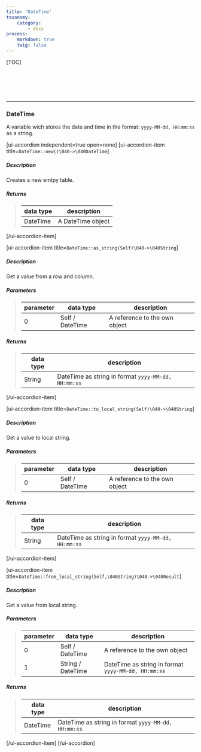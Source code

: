 ```yaml
---
title: 'DateTime'
taxonomy:
    category:
        - docs
process:
    markdown: true
    twig: false
---
```


[TOC]

<br><br><br><br>

------------------------------------------------------------------------------------------
### DateTime
A variable wich stores the date and time in the format: ```yyyy-MM-dd, HH:mm:ss``` as a string.


[ui-accordion independent=true open=none]
[ui-accordion-item title=<code>DateTime::new()\040->\040DateTime</code>]

##### Description
Creates a new emtpy table.
##### Returns
> | data type               | description                                                           |
> |-------------------------|-----------------------------------------------------------------------|
> | DateTime                 | A DateTime object |

[/ui-accordion-item]


[ui-accordion-item title=<code>DateTime::as_string(Self)\040->\040String</code>]

##### Description
Get a value from a row and column.
##### Parameters
> | parameter | data type               | description                                                           |
> |-----------|-------------------------|-----------------------------------------------------------------------|
> | 0         | Self / DateTime         | A reference to the own object |
##### Returns
> | data type               | description                                                           |
> |-------------------------|-----------------------------------------------------------------------|
> | String                  | DateTime as string in format ```yyyy-MM-dd, HH:mm:ss``` |

[/ui-accordion-item]

[ui-accordion-item title=<code>DateTime::to_local_string(Self)\040->\040String</code>]

##### Description
Get a value to local string.

##### Parameters
> | parameter | data type               | description                                                           |
> |-----------|-------------------------|-----------------------------------------------------------------------|
> | 0         | Self / DateTime         | A reference to the own object |
##### Returns
> | data type               | description                                                           |
> |-------------------------|-----------------------------------------------------------------------|
> | String                  | DateTime as string in format ```yyyy-MM-dd, HH:mm:ss``` |

[/ui-accordion-item]


[ui-accordion-item title=<code>DateTime::from_local_string(Self,\040String)\040->\040Result<DateTime></code>]

##### Description
Get a value from local string.
##### Parameters
> | parameter | data type               | description                                                           |
> |-----------|-------------------------|-----------------------------------------------------------------------|
> | 0         | Self / DateTime         | A reference to the own object |
> | 1         | String / DateTime         | DateTime as string in format ```yyyy-MM-dd, HH:mm:ss``` |
##### Returns
> | data type               | description                                                           |
> |-------------------------|-----------------------------------------------------------------------|
> | DateTime                  | DateTime as string in format ```yyyy-MM-dd, HH:mm:ss``` |

[/ui-accordion-item]
[/ui-accordion]